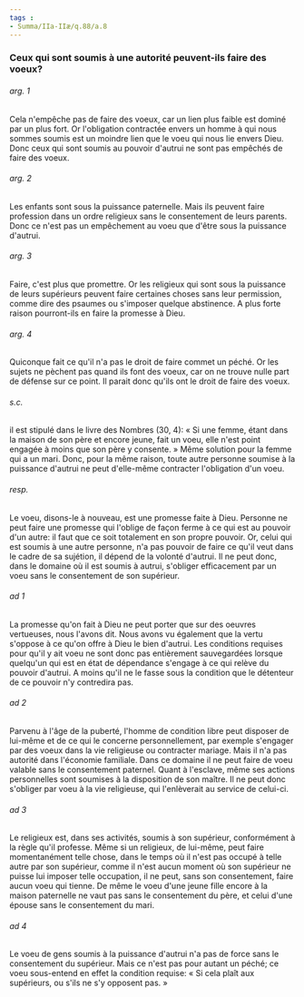 ```yaml
---
tags : 
- Summa/IIa-IIæ/q.88/a.8
---
```


### Ceux qui sont soumis à une autorité peuvent-ils faire des voeux?

###### arg. 1
Cela n'empêche pas de faire des voeux, car un lien plus faible est dominé par un plus fort. Or l'obligation contractée envers un homme à qui nous sommes soumis est un moindre lien que le voeu qui nous lie envers Dieu. Donc ceux qui sont soumis au pouvoir d'autrui ne sont pas empêchés de faire des voeux. 

###### arg. 2
Les enfants sont sous la puissance paternelle. Mais ils peuvent faire profession dans un ordre religieux sans le consentement de leurs parents. Donc ce n'est pas un empêchement au voeu que d'être sous la puissance d'autrui. 

###### arg. 3
Faire, c'est plus que promettre. Or les religieux qui sont sous la puissance de leurs supérieurs peuvent faire certaines choses sans leur permission, comme dire des psaumes ou s'imposer quelque abstinence. A plus forte raison pourront-ils en faire la promesse à Dieu. 

###### arg. 4
Quiconque fait ce qu'il n'a pas le droit de faire commet un péché. Or les sujets ne pèchent pas quand ils font des voeux, car on ne trouve nulle part de défense sur ce point. Il parait donc qu'ils ont le droit de faire des voeux. 

###### s.c.
il est stipulé dans le livre des Nombres (30, 4): « Si une femme, étant dans la maison de son père et encore jeune, fait un voeu, elle n'est point engagée à moins que son père y consente. » Même solution pour la femme qui a un mari. Donc, pour la même raison, toute autre personne soumise à la puissance d'autrui ne peut d'elle-même contracter l'obligation d'un voeu. 

###### resp.
Le voeu, disons-le à nouveau, est une promesse faite à Dieu. Personne ne peut faire une promesse qui l'oblige de façon ferme à ce qui est au pouvoir d'un autre: il faut que ce soit totalement en son propre pouvoir. Or, celui qui est soumis à une autre personne, n'a pas pouvoir de faire ce qu'il veut dans le cadre de sa sujétion, il dépend de la volonté d'autrui. Il ne peut donc, dans le domaine où il est soumis à autrui, s'obliger efficacement par un voeu sans le consentement de son supérieur. 

###### ad 1
La promesse qu'on fait à Dieu ne peut porter que sur des oeuvres vertueuses, nous l'avons dit. Nous avons vu également que la vertu s'oppose à ce qu'on offre à Dieu le bien d'autrui. Les conditions requises pour qu'il y ait voeu ne sont donc pas entièrement sauvegardées lorsque quelqu'un qui est en état de dépendance s'engage à ce qui relève du pouvoir d'autrui. A moins qu'il ne le fasse sous la condition que le détenteur de ce pouvoir n'y contredira pas. 

###### ad 2
Parvenu à l'âge de la puberté, l'homme de condition libre peut disposer de lui-même et de ce qui le concerne personnellement, par exemple s'engager par des voeux dans la vie religieuse ou contracter mariage. Mais il n'a pas autorité dans l'économie familiale. Dans ce domaine il ne peut faire de voeu valable sans le consentement paternel. Quant à l'esclave, même ses actions personnelles sont soumises à la disposition de son maître. Il ne peut donc s'obliger par voeu à la vie religieuse, qui l'enlèverait au service de celui-ci. 

###### ad 3
Le religieux est, dans ses activités, soumis à son supérieur, conformément à la règle qu'il professe. Même si un religieux, de lui-même, peut faire momentanément telle chose, dans le temps où il n'est pas occupé à telle autre par son supérieur, comme il n'est aucun moment où son supérieur ne puisse lui imposer telle occupation, il ne peut, sans son consentement, faire aucun voeu qui tienne. De même le voeu d'une jeune fille encore à la maison paternelle ne vaut pas sans le consentement du père, et celui d'une épouse sans le consentement du mari. 

###### ad 4
Le voeu de gens soumis à la puissance d'autrui n'a pas de force sans le consentement du supérieur. Mais ce n'est pas pour autant un péché; ce voeu sous-entend en effet la condition requise: « Si cela plaît aux supérieurs, ou s'ils ne s'y opposent pas. » 


